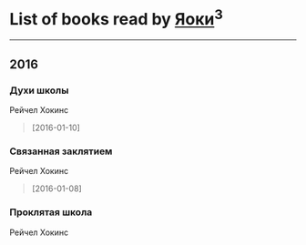 # List of books read by [Яоки](https://www.facebook.com/app_scoped_user_id/645367365616748/)<sup>3</sup>
---

## 2016

### Духи школы
Рейчел Хокинс
> [2016-01-10] 


### Связанная заклятием
Рейчел Хокинс
> [2016-01-08] 


### Проклятая школа
Рейчел Хокинс



